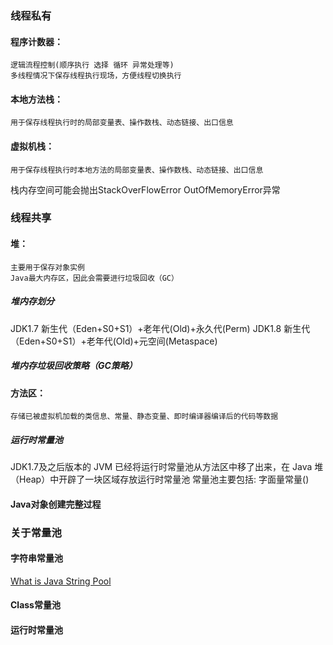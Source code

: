 ### 线程私有
#### 程序计数器：
    逻辑流程控制(顺序执行 选择 循环 异常处理等)
    多线程情况下保存线程执行现场，方便线程切换执行   
#### 本地方法栈：
    用于保存线程执行时的局部变量表、操作数栈、动态链接、出口信息
#### 虚拟机栈：
    用于保存线程执行时本地方法的局部变量表、操作数栈、动态链接、出口信息
    
栈内存空间可能会抛出StackOverFlowError OutOfMemoryError异常

### 线程共享 
#### 堆：
    主要用于保存对象实例
    Java最大内存区，因此会需要进行垃圾回收（GC）
    
##### 堆内存划分  
JDK1.7 新生代（Eden+S0+S1）+老年代(Old)+永久代(Perm)
JDK1.8 新生代（Eden+S0+S1）+老年代(Old)+元空间(Metaspace)
##### 堆内存垃圾回收策略（GC策略）
   
#### 方法区：
    存储已被虚拟机加载的类信息、常量、静态变量、即时编译器编译后的代码等数据
    
##### 运行时常量池

JDK1.7及之后版本的 JVM 已经将运行时常量池从方法区中移了出来，在 Java 堆（Heap）中开辟了一块区域存放运行时常量池
常量池主要包括:
   字面量常量()
   
#### Java对象创建完整过程
  
  
### **关于常量池** 

#### 字符串常量池   
[What is Java String Pool](https://www.journaldev.com/797/what-is-java-string-pool)
#### Class常量池   

#### 运行时常量池
